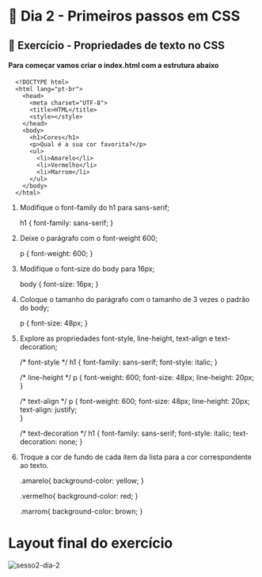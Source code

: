 # :dart: Dia 2 - Primeiros passos em CSS

## :rocket: Exercício - Propriedades de texto no CSS

#### Para começar vamos criar o index.html com a estrutura abaixo

      <!DOCTYPE html>
      <html lang="pt-br">
        <head>
          <meta charset="UTF-8">
          <title>HTML</title>
          <style></style>
        </head>
        <body>
          <h1>Cores</h1>
          <p>Qual é a sua cor favorita?</p>
          <ul>
            <li>Amarelo</li>
            <li>Vermelho</li>
            <li>Marrom</li>
          </ul>
        </body>
      </html>

1. Modifique o font-family do h1 para sans-serif;

    h1 { font-family: sans-serif; }

2. Deixe o parágrafo com o font-weight 600;

    p { font-weight: 600; }

3. Modifique o font-size do body para 16px;
    
    body { font-size: 16px; }

4. Coloque o tamanho do parágrafo com o tamanho de 3 vezes o padrão do body;

    p { font-size: 48px; }

5. Explore as propriedades font-style, line-height, text-align e text-decoration;
    
    /* font-style */
    h1 {
      font-family: sans-serif;
      font-style: italic;
    }
    
    /* line-height */
    p {
      font-weight: 600;
      font-size: 48px;
      line-height: 20px;    
    }
    
    /* text-align */
    p {
      font-weight: 600;
      font-size: 48px;
      line-height: 20px;
      text-align: justify;      
    }

    /* text-decoration */
    h1 {
      font-family: sans-serif;
      font-style: italic;
      text-decoration: none;
    }

6. Troque a cor de fundo de cada item da lista para a cor correspondente ao texto.

    .amarelo{ background-color: yellow; }

    .vermelho{ background-color: red; }

    .marrom{ background-color: brown; }
 
 
# Layout final do exercício

![sesso2-dia-2](https://github.com/rafaelmagalhaesguedes/trybe-exercicios/assets/8412507/692da090-6c25-4335-88ad-c61598f298a1)

